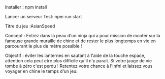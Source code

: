 Installer :
npm install

Lancer un serveur Test:
npm run start

Titre du jeu :AsianSpeed 

Concept : Entrez dans la peau d'un ninja qui a pour mission de monter sur la fameuse grande muraille de chine et de rester le plus longtemps en vie en parcourant le plus de mètre possible !

Objectif : éviter les lanternes en sautant à l'aide de la touche espace, attention cela peut etre plus difficile qu'il n'y parait. Si votre jauge de vie tombe à zéro c'est perdu ! Retentez votre chance à l'infni et laissez vous voyager en chine le temps d'un jeu. 

